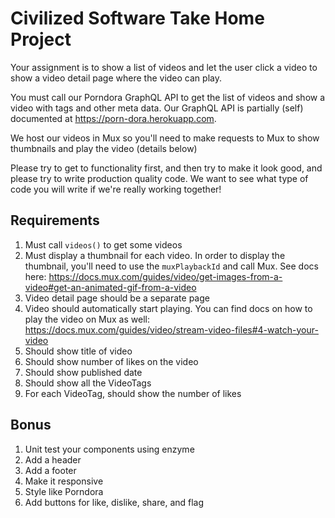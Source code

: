 # Civilized Software Take Home Project

Your assignment is to show a list of videos and let the user click a video to show a video detail page where the video can play.

You must call our Porndora GraphQL API to get the list of videos and show a video with tags and other meta data. Our GraphQL API is partially (self) documented at https://porn-dora.herokuapp.com.

We host our videos in Mux so you'll need to make requests to Mux to show thumbnails and play the video (details below)

Please try to get to functionality first, and then try to make it look good, and please try to write production quality code. We want to see what type of code you will write if we're really working together!

## Requirements

1. Must call `videos()` to get some videos
2. Must display a thumbnail for each video. In order to display the thumbnail, you'll need to use the `muxPlaybackId` and call Mux. See docs here: https://docs.mux.com/guides/video/get-images-from-a-video#get-an-animated-gif-from-a-video
3. Video detail page should be a separate page
4. Video should automatically start playing. You can find docs on how to play the video on Mux as well: https://docs.mux.com/guides/video/stream-video-files#4-watch-your-video
5. Should show title of video
6. Should show number of likes on the video
7. Should show published date
8. Should show all the VideoTags
9. For each VideoTag, should show the number of likes

## Bonus

1. Unit test your components using enzyme
2. Add a header
3. Add a footer
4. Make it responsive
5. Style like Porndora
6. Add buttons for like, dislike, share, and flag
